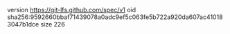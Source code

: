 version https://git-lfs.github.com/spec/v1
oid sha256:9592660bbaf71439078a0adc9ef5c063fe5b722a920da607ac410183047b1dce
size 226
